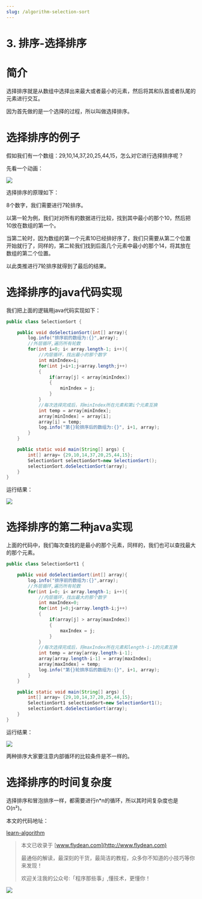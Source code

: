 ```yaml
---
slug: /algorithm-selection-sort
---
```


# 3. 排序-选择排序

# 简介

选择排序就是从数组中选择出来最大或者最小的元素，然后将其和队首或者队尾的元素进行交互。

因为首先做的是一个选择的过程，所以叫做选择排序。

# 选择排序的例子

假如我们有一个数组：29,10,14,37,20,25,44,15，怎么对它进行选择排序呢？

先看一个动画：

![](https://img-blog.csdnimg.cn/2020070819571632.gif)

选择排序的原理如下：

8个数字，我们需要进行7轮排序。

以第一轮为例，我们对对所有的数据进行比较，找到其中最小的那个10，然后把10放在数组的第一个。

当第二轮时，因为数组的第一个元素10已经排好序了，我们只需要从第二个位置开始就行了，同样的，第二轮我们找到后面几个元素中最小的那个14，将其放在数组的第二个位置。

以此类推进行7轮排序就得到了最后的结果。

# 选择排序的java代码实现

我们把上面的逻辑用java代码实现如下：

~~~java
public class SelectionSort {

    public void doSelectionSort(int[] array){
        log.info("排序前的数组为:{}",array);
        //外层循环,遍历所有轮数
        for(int i=0; i< array.length-1; i++){
            //内层循环，找出最小的那个数字
            int minIndex=i;
            for(int j=i+1;j<array.length;j++)
            {
                if(array[j] < array[minIndex])
                {
                    minIndex = j;
                }
            }
            //每次选择完成后，将minIndex所在元素和第i个元素互换
            int temp = array[minIndex];
            array[minIndex] = array[i];
            array[i] = temp;
            log.info("第{}轮排序后的数组为:{}", i+1, array);
        }
    }

    public static void main(String[] args) {
        int[] array= {29,10,14,37,20,25,44,15};
        SelectionSort selectionSort=new SelectionSort();
        selectionSort.doSelectionSort(array);
    }
}
~~~

运行结果：

![](https://img-blog.csdnimg.cn/2020070820282894.png?x-oss-process=image/watermark,type_ZmFuZ3poZW5naGVpdGk,shadow_0,text_aHR0cDovL3d3dy5mbHlkZWFuLmNvbQ==,size_30,color_8F8F8F,t_70)

# 选择排序的第二种java实现

上面的代码中，我们每次查找的是最小的那个元素，同样的，我们也可以查找最大的那个元素。

~~~java
public class SelectionSort1 {

    public void doSelectionSort(int[] array){
        log.info("排序前的数组为:{}",array);
        //外层循环,遍历所有轮数
        for(int i=0; i< array.length-1; i++){
            //内层循环，找出最大的那个数字
            int maxIndex=0;
            for(int j=0;j<array.length-i;j++)
            {
                if(array[j] > array[maxIndex])
                {
                    maxIndex = j;
                }
            }
            //每次选择完成后，将maxIndex所在元素和length-i-1的元素互换
            int temp = array[array.length-i-1];
            array[array.length-i-1] = array[maxIndex];
            array[maxIndex] = temp;
            log.info("第{}轮排序后的数组为:{}", i+1, array);
        }
    }

    public static void main(String[] args) {
        int[] array= {29,10,14,37,20,25,44,15};
        SelectionSort1 selectionSort=new SelectionSort1();
        selectionSort.doSelectionSort(array);
    }
}
~~~

运行结果：

![](https://img-blog.csdnimg.cn/20200708203021643.png?x-oss-process=image/watermark,type_ZmFuZ3poZW5naGVpdGk,shadow_0,text_aHR0cDovL3d3dy5mbHlkZWFuLmNvbQ==,size_30,color_8F8F8F,t_70)

两种排序大家要注意内部循环的比较条件是不一样的。

# 选择排序的时间复杂度

选择排序和冒泡排序一样，都需要进行n*n的循环，所以其时间复杂度也是O(n²)。

本文的代码地址：

[learn-algorithm](https://github.com/ddean2009/learn-algorithm/tree/master/sorting)

> 本文已收录于 [www.flydean.com](http://www.flydean.com)
>
> 最通俗的解读，最深刻的干货，最简洁的教程，众多你不知道的小技巧等你来发现！
> 
> 欢迎关注我的公众号:「程序那些事」,懂技术，更懂你！

![](https://img-blog.csdnimg.cn/20200709152618916.png)
